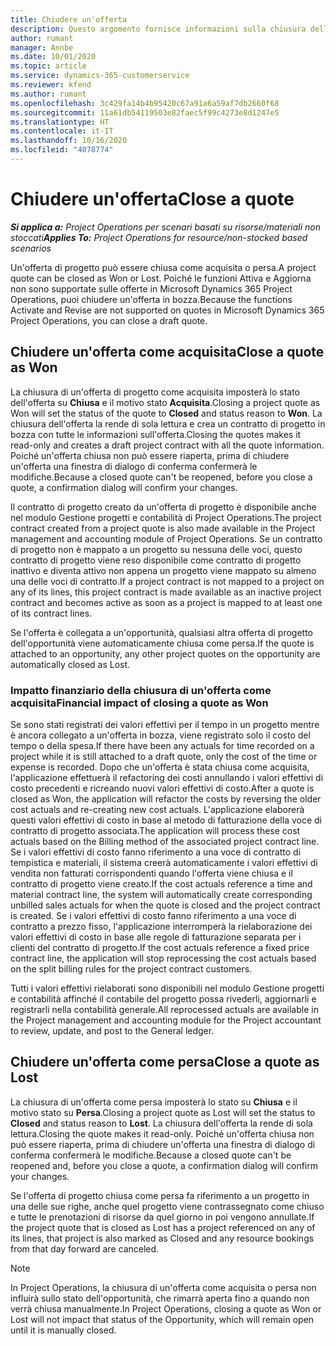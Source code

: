 ```yaml
---
title: Chiudere un'offerta
description: Questo argomento fornisce informazioni sulla chiusura delle offerte in Project Operations.
author: rumant
manager: Annbe
ms.date: 10/01/2020
ms.topic: article
ms.service: dynamics-365-customerservice
ms.reviewer: kfend
ms.author: rumant
ms.openlocfilehash: 3c429fa14b4b95420c67a91a6a59af7db2660f68
ms.sourcegitcommit: 11a61db54119503e82faec5f99c4273e8d1247e5
ms.translationtype: HT
ms.contentlocale: it-IT
ms.lasthandoff: 10/16/2020
ms.locfileid: "4078774"
---
```

# <a name="close-a-quote"></a><span data-ttu-id="34ee3-103">Chiudere un'offerta</span><span class="sxs-lookup"><span data-stu-id="34ee3-103">Close a quote</span></span>

<span data-ttu-id="34ee3-104">_**Si applica a:** Project Operations per scenari basati su risorse/materiali non stoccati_</span><span class="sxs-lookup"><span data-stu-id="34ee3-104">_**Applies To:** Project Operations for resource/non-stocked based scenarios_</span></span>

<span data-ttu-id="34ee3-105">Un'offerta di progetto può essere chiusa come acquisita o persa.</span><span class="sxs-lookup"><span data-stu-id="34ee3-105">A project quote can be closed as Won or Lost.</span></span> <span data-ttu-id="34ee3-106">Poiché le funzioni Attiva e Aggiorna non sono supportate sulle offerte in Microsoft Dynamics 365 Project Operations, puoi chiudere un'offerta in bozza.</span><span class="sxs-lookup"><span data-stu-id="34ee3-106">Because the functions Activate and Revise are not supported on quotes in Microsoft Dynamics 365 Project Operations, you can close a draft quote.</span></span>

## <a name="close-a-quote-as-won"></a><span data-ttu-id="34ee3-107">Chiudere un'offerta come acquisita</span><span class="sxs-lookup"><span data-stu-id="34ee3-107">Close a quote as Won</span></span>

<span data-ttu-id="34ee3-108">La chiusura di un'offerta di progetto come acquisita imposterà lo stato dell'offerta su **Chiusa** e il motivo stato **Acquisita**.</span><span class="sxs-lookup"><span data-stu-id="34ee3-108">Closing a project quote as Won will set the status of the quote to **Closed** and status reason to **Won**.</span></span> <span data-ttu-id="34ee3-109">La chiusura dell'offerta la rende di sola lettura e crea un contratto di progetto in bozza con tutte le informazioni sull'offerta.</span><span class="sxs-lookup"><span data-stu-id="34ee3-109">Closing the quotes makes it read-only and creates a draft project contract with all the quote information.</span></span> <span data-ttu-id="34ee3-110">Poiché un'offerta chiusa non può essere riaperta, prima di chiudere un'offerta una finestra di dialogo di conferma confermerà le modifiche.</span><span class="sxs-lookup"><span data-stu-id="34ee3-110">Because a closed quote can't be reopened, before you close a quote, a confirmation dialog will confirm your changes.</span></span>

<span data-ttu-id="34ee3-111">Il contratto di progetto creato da un'offerta di progetto è disponibile anche nel modulo Gestione progetti e contabilità di Project Operations.</span><span class="sxs-lookup"><span data-stu-id="34ee3-111">The project contract created from a project quote is also made available in the Project management and accounting module of Project Operations.</span></span> <span data-ttu-id="34ee3-112">Se un contratto di progetto non è mappato a un progetto su nessuna delle voci, questo contratto di progetto viene reso disponibile come contratto di progetto inattivo e diventa attivo non appena un progetto viene mappato su almeno una delle voci di contratto.</span><span class="sxs-lookup"><span data-stu-id="34ee3-112">If a project contract is not mapped to a project on any of its lines, this project contract is made available as an inactive project contract and becomes active as soon as a project is mapped to at least one of its contract lines.</span></span>

<span data-ttu-id="34ee3-113">Se l'offerta è collegata a un'opportunità, qualsiasi altra offerta di progetto dell'opportunità viene automaticamente chiusa come persa.</span><span class="sxs-lookup"><span data-stu-id="34ee3-113">If the quote is attached to an opportunity, any other project quotes on the opportunity are automatically closed as Lost.</span></span>

### <a name="financial-impact-of-closing-a-quote-as-won"></a><span data-ttu-id="34ee3-114">Impatto finanziario della chiusura di un'offerta come acquisita</span><span class="sxs-lookup"><span data-stu-id="34ee3-114">Financial impact of closing a quote as Won</span></span>

<span data-ttu-id="34ee3-115">Se sono stati registrati dei valori effettivi per il tempo in un progetto mentre è ancora collegato a un'offerta in bozza, viene registrato solo il costo del tempo o della spesa.</span><span class="sxs-lookup"><span data-stu-id="34ee3-115">If there have been any actuals for time recorded on a project while it is still attached to a draft quote, only the cost of the time or expense is recorded.</span></span> <span data-ttu-id="34ee3-116">Dopo che un'offerta è stata chiusa come acquisita, l'applicazione effettuerà il refactoring dei costi annullando i valori effettivi di costo precedenti e ricreando nuovi valori effettivi di costo.</span><span class="sxs-lookup"><span data-stu-id="34ee3-116">After a quote is closed as Won, the application will refactor the costs by reversing the older cost actuals and re-creating new cost actuals.</span></span> <span data-ttu-id="34ee3-117">L'applicazione elaborerà questi valori effettivi di costo in base al metodo di fatturazione della voce di contratto di progetto associata.</span><span class="sxs-lookup"><span data-stu-id="34ee3-117">The application will process these cost actuals based on the Billing method of the associated project contract line.</span></span> <span data-ttu-id="34ee3-118">Se i valori effettivi di costo fanno riferimento a una voce di contratto di tempistica e materiali, il sistema creerà automaticamente i valori effettivi di vendita non fatturati corrispondenti quando l'offerta viene chiusa e il contratto di progetto viene creato.</span><span class="sxs-lookup"><span data-stu-id="34ee3-118">If the cost actuals reference a time and material contract line, the system will automatically create corresponding unbilled sales actuals for when the quote is closed and the project contract is created.</span></span> <span data-ttu-id="34ee3-119">Se i valori effettivi di costo fanno riferimento a una voce di contratto a prezzo fisso, l'applicazione interromperà la rielaborazione dei valori effettivi di costo in base alle regole di fatturazione separata per i clienti del contratto di progetto.</span><span class="sxs-lookup"><span data-stu-id="34ee3-119">If the cost actuals reference a fixed price contract line, the application will stop reprocessing the cost actuals based on the split billing rules for the project contract customers.</span></span>

<span data-ttu-id="34ee3-120">Tutti i valori effettivi rielaborati sono disponibili nel modulo Gestione progetti e contabilità affinché il contabile del progetto possa rivederli, aggiornarli e registrarli nella contabilità generale.</span><span class="sxs-lookup"><span data-stu-id="34ee3-120">All reprocessed actuals are available in the Project management and accounting module for the Project accountant to review, update, and post to the General ledger.</span></span> 

## <a name="close-a-quote-as-lost"></a><span data-ttu-id="34ee3-121">Chiudere un'offerta come persa</span><span class="sxs-lookup"><span data-stu-id="34ee3-121">Close a quote as Lost</span></span>

<span data-ttu-id="34ee3-122">La chiusura di un'offerta come persa imposterà lo stato su **Chiusa** e il motivo stato su **Persa**.</span><span class="sxs-lookup"><span data-stu-id="34ee3-122">Closing a project quote as Lost will set the status to **Closed** and status reason to **Lost**.</span></span> <span data-ttu-id="34ee3-123">La chiusura dell'offerta la rende di sola lettura.</span><span class="sxs-lookup"><span data-stu-id="34ee3-123">Closing the quote makes it read-only.</span></span> <span data-ttu-id="34ee3-124">Poiché un'offerta chiusa non può essere riaperta, prima di chiudere un'offerta una finestra di dialogo di conferma confermerà le modifiche.</span><span class="sxs-lookup"><span data-stu-id="34ee3-124">Because a closed quote can't be reopened and, before you close a quote, a confirmation dialog will confirm your changes.</span></span>

<span data-ttu-id="34ee3-125">Se l'offerta di progetto chiusa come persa fa riferimento a un progetto in una delle sue righe, anche quel progetto viene contrassegnato come chiuso e tutte le prenotazioni di risorse da quel giorno in poi vengono annullate.</span><span class="sxs-lookup"><span data-stu-id="34ee3-125">If the project quote that is closed as Lost has a project referenced on any of its lines, that project is also marked as Closed and any resource bookings from that day forward are canceled.</span></span>

> [!NOTE]
> <span data-ttu-id="34ee3-126">In Project Operations, la chiusura di un'offerta come acquisita o persa non influirà sullo stato dell'opportunità, che rimarrà aperta fino a quando non verrà chiusa manualmente.</span><span class="sxs-lookup"><span data-stu-id="34ee3-126">In Project Operations, closing a quote as Won or Lost will not impact that status of the Opportunity, which will remain open until it is manually closed.</span></span>
